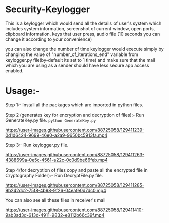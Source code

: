 # Security-Keylogger
This is a keylogger which would send all the details of user's system which includes system information, screenshot of current window, open ports, clipboard information, keys that user press, audio file (10 seconds you can change it according to your convenience)  

you can also change the number of time keylogger would execute simply by changing the value of "number_of_iterations_end" variable from keylogger.py file(by-default its set to 1 time) and make sure that the mail which you are using as a sender should have less secure app access enabled.



# Usage:-

Step 1:-
Install all the packages which are imported in python files.

Step 2 (generates key for encryption and decryption of files):-
Run GenerateKey.py file.
``` python GenerateKey.py ```

https://user-images.githubusercontent.com/88725058/129411239-0d1d6424-9699-46e0-a2a9-9650bc5913fa.mp4



Step 3:-
Run keylogger.py file.


https://user-images.githubusercontent.com/88725058/129411263-4388699a-0e5c-4561-a22c-0c0d9be66feb.mp4




Step 4(for decryption of files copy and paste all the encrypted file in Cryptography Folder):-
Run DecryptFile.py file.


https://user-images.githubusercontent.com/88725058/129411285-9b242dc2-75f8-4b98-9f26-04eafe0d7dc0.mp4










You can also see all these files in receiver's mail


https://user-images.githubusercontent.com/88725058/129411410-9ab3ad3d-613d-4911-9832-e8112b66c39f.mp4


